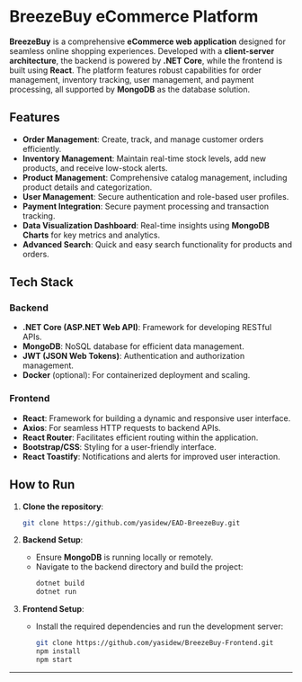 # BreezeBuy eCommerce Platform

**BreezeBuy** is a comprehensive **eCommerce web application** designed for seamless online shopping experiences. Developed with a **client-server architecture**, the backend is powered by **.NET Core**, while the frontend is built using **React**. The platform features robust capabilities for order management, inventory tracking, user management, and payment processing, all supported by **MongoDB** as the database solution.

## Features
- **Order Management**: Create, track, and manage customer orders efficiently.
- **Inventory Management**: Maintain real-time stock levels, add new products, and receive low-stock alerts.
- **Product Management**: Comprehensive catalog management, including product details and categorization.
- **User Management**: Secure authentication and role-based user profiles.
- **Payment Integration**: Secure payment processing and transaction tracking.
- **Data Visualization Dashboard**: Real-time insights using **MongoDB Charts** for key metrics and analytics.
- **Advanced Search**: Quick and easy search functionality for products and orders.

## Tech Stack
### Backend
- **.NET Core (ASP.NET Web API)**: Framework for developing RESTful APIs.
- **MongoDB**: NoSQL database for efficient data management.
- **JWT (JSON Web Tokens)**: Authentication and authorization management.
- **Docker** (optional): For containerized deployment and scaling.

### Frontend
- **React**: Framework for building a dynamic and responsive user interface.
- **Axios**: For seamless HTTP requests to backend APIs.
- **React Router**: Facilitates efficient routing within the application.
- **Bootstrap/CSS**: Styling for a user-friendly interface.
- **React Toastify**: Notifications and alerts for improved user interaction.

## How to Run

1. **Clone the repository**:
   ```bash
   git clone https://github.com/yasidew/EAD-BreezeBuy.git
   ```

2. **Backend Setup**:
   - Ensure **MongoDB** is running locally or remotely.
   - Navigate to the backend directory and build the project:
     ```bash
     dotnet build
     dotnet run
     ```

3. **Frontend Setup**:
   - Install the required dependencies and run the development server:
     ```bash
     git clone https://github.com/yasidew/BreezeBuy-Frontend.git
     npm install
     npm start
     ```
---


